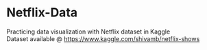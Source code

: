 # Netflix-Data
Practicing data visualization with Netflix dataset in Kaggle  
Dataset available @ https://www.kaggle.com/shivamb/netflix-shows
